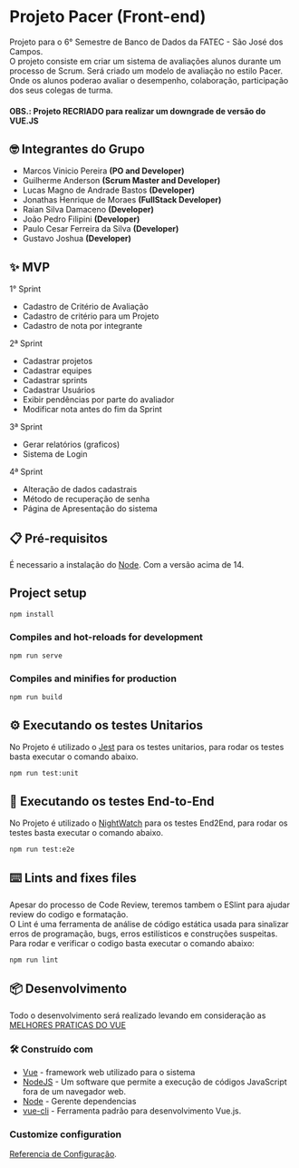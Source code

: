 
# Projeto Pacer (Front-end)

Projeto para o 6° Semestre de Banco de Dados da FATEC - São José dos Campos.
<br>O projeto consiste em criar um sistema de avaliações alunos durante um processo de Scrum. Será criado um modelo de avaliação no estilo Pacer. 
Onde os alunos poderao avaliar o desempenho, colaboração, participação dos seus colegas de turma. 

#### OBS.: Projeto RECRIADO para realizar um downgrade de versão do VUE.JS

## 🤓 Integrantes do Grupo

- Marcos Vinicio Pereira **(PO and Developer)**
- Guilherme Anderson **(Scrum Master and Developer)**
- Lucas Magno de Andrade Bastos **(Developer)**
- Jonathas Henrique de Moraes **(FullStack Developer)**
- Raian Silva Damaceno **(Developer)**
- João Pedro Filipini **(Developer)**
- Paulo Cesar Ferreira da Silva **(Developer)**
- Gustavo Joshua **(Developer)**

## ✨ MVP
1° Sprint
- Cadastro de Critério de Avaliação
- Cadastro de critério para um Projeto
- Cadastro de nota por integrante

2ª Sprint

- Cadastrar projetos
- Cadastrar equipes
- Cadastrar sprints
- Cadastrar Usuários
- Exibir pendências por parte do avaliador
- Modificar nota antes do fim da Sprint

3ª Sprint
- Gerar relatórios (graficos)
- Sistema de Login

4ª Sprint
- Alteração de dados cadastrais
- Método de recuperação de senha
- Página de Apresentação do sistema

## 📋 Pré-requisitos

É necessario a instalação do [Node](https://nodejs.org/en/). Com a versão acima de 14.


## Project setup
```
npm install
```

### Compiles and hot-reloads for development
```
npm run serve
```

### Compiles and minifies for production
```
npm run build
```

## ⚙️ Executando os testes Unitarios

No Projeto é utilizado o [Jest](https://jestjs.io/pt-BR/) para os testes unitarios, para rodar os testes basta executar o comando abaixo.
```
npm run test:unit
```

## 🔩 Executando os testes End-to-End

No Projeto é utilizado o [NightWatch](https://nightwatchjs.org/) para os testes End2End, para rodar os testes basta executar o comando abaixo.
```
npm run test:e2e
```

## ⌨️ Lints and fixes files

Apesar do processo de Code Review, teremos tambem o ESlint para ajudar review do codigo e formatação. <br>
O Lint é uma ferramenta de análise de código estática usada para sinalizar erros de programação, bugs, erros estilísticos e construções suspeitas. 
<br>Para rodar e verificar o codigo basta executar o comando abaixo:

```
npm run lint
```

## 📦 Desenvolvimento
Todo o desenvolvimento será realizado levando em consideração as [MELHORES PRATICAS DO VUE](https://vuejs.org/v2/style-guide/)
### 🛠️ Construído com

* [Vue](http://www.dropwizard.io/1.0.2/docs/) - framework web utilizado para o sistema
* [NodeJS](https://nodejs.org/en/) - Um software que permite a execução de códigos JavaScript fora de um navegador web.
* [Node](https://docs.npmjs.com/about-npm) - Gerente dependencias
* [vue-cli](https://cli.vuejs.org/) - Ferramenta padrão para desenvolvimento Vue.js.


### Customize configuration

[Referencia de Configuração](https://cli.vuejs.org/config/).

